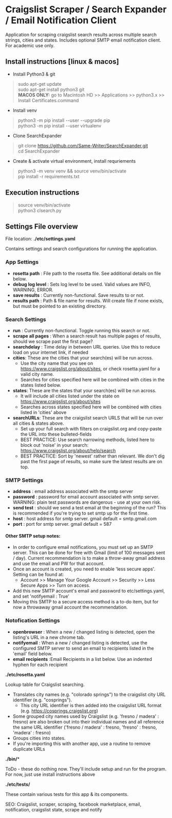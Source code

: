
# Craigslist Scraper / Search Expander / Email Notification Client
Application for scraping craigslist search results across multiple search strings, cities and states. Includes optional SMTP email notification client. For academic use only. 

## Install instructions [linux & macos]

- Install Python3 & git
> sudo apt-get update \
> sudo apt-get install python3 git \
> __MACOS ONLY:__ go to Macintosh HD >> Applications >> python3.x >> Install Certificates.command
- Install venv 
> python3 -m pip install --user --upgrade pip \
> python3 -m pip install --user virtualenv
- Clone SearchExpander
> git clone https://github.com/Same-Writer/SearchExpander.git \
> cd SearchExpander
- Create & activate virtual environment, install requriements
> python3 -m venv venv && source venv/bin/activate \
> pip install -r requirements.txt

## Execution instructions
> source venv/bin/activate \
> python3 clsearch.py

## Settings File overview

File location: **./etc/settings.yaml**

Contains settings and search configurations for running the application. 
  
### App Settings
* __rosetta path__ :    File path to the rosetta file. See additional details on file below. 
* __debug log level__ : Sets log level to be used. Valid values are INFO, WARNING, ERROR.
* __save results__ :    Currently non-functional. Save results to <results path> or not.  
* __results path__ :    Path & file name for results. Will create file if none exists, but must be pointed to an existing directory.
  
### Search Settings
* __run__ :             Currently non-functional. Toggle running this search or not.
* __scrape all pages__ : When a search result has multiple pages of results, should we scrape past the first page?   
* __searchdelay__ :     Time delay in between URL queries. Use this to reduce load on your internet link, if needed
* __cities__:           These are the cities that your search(es) will be run across. 
    * Use the city name that you see on https://www.craigslist.org/about/sites, or check rosetta.yaml for a valid city name.
    * Searches for cities specified here will be combined with cities in the states listed below.
* __states__:           These are the states that your search(es) will be run across. 
    * It will include all cities listed under the state on https://www.craigslist.org/about/sites
    * Searches across states specified here will be combined with cities listed in 'cities' above
* __searchURLs__:       These are the craigslist search URLS that will be run over all cities & states above. 
    * Set up your full search with filters on craigslist.org and copy-paste the URL into these bulleted-fields
    * BEST PRACTICE: Use search narrowing methods, listed here to block out 'noise' in your search: https://www.craigslist.org/about/help/search
    * BEST PRACTICE: Sort by 'newest' rather than relevant. We don't dig past the first page of results, so make sure the latest results are on top. 
  
### SMTP Settings
* __address__ : email address associated with the smtp server
* __password__ : password for email account associated with smtp server. WARNING: plain test passwords are dangerous - use at your own risk.
* __send test__ : should we send a test email at the beginning of the run? This is recommended if you're trying to set smtp up for the first time.
* __host__ : host address for smtp server. gmail default = smtp.gmail.com
* __port__ : port for smtp server. gmail default = 587

#### Other SMTP setup notes:
  * In order to configure email notifications, you must set up an SMTP server. This can be done for free with Gmail (limit of 100 messages sent / day). Current recommendation is to make a throw-away gmail address and use the email and PW for that account.
  * Once an account is created, you need to enable 'less secure apps'. Setting can be found at:
    * Account >> Manage Your Google Account >> Security >> Less Secure Apps >> Turn on access.
  * Add this new SMTP account's email and password to etc/settings.yaml, and set 'notifyemail : True'
  * Moving this SMTP to a secure access method is a to-do item, but for now a throwaway gmail account the recommendation. 

### Notofication Settings
* __openbrowser__ :     When a new / changed listing is detected, open the listing's URL in a new chrome tab. 
* __notifyemail__ :     When a new / changed listing is detected, use the configured SMTP server to send an email to recipients listed in the 'email' field below. 
* __email recipients__ :Email Recipients in a list below. Use an indented hyphen for each recipient


**./etc/rosetta.yaml**

Lookup table for Craigslist searching. 
* Translates city names  (e.g. "colorado springs") to the craigslist city URL identifier (e.g. "cosprings").
  * This city URL identifier is then added into the craigslist URL format (e.g. https://cosprings.craigslist.org)
* Some grouped city names used by Craigslist (e.g. 'fresno / madera' : fresno) are also broken out into their individual names and all reference the same URL identifier ('fresno / madera' : fresno, 'fresno' : fresno, 'madera' : fresno)
* Groups cities into states.
* If you're importing this with another app, use a routine to remove duplicate URLs

**./bin/***

ToDo - these do nothing now. They'll include setup and run for the program. For now, just use install instructions above

**./etc/tests/**

These contain various tests for this app & its components. 


SEO: Craigslist, scraper, scraping, facebook marketplace, email, notification, craigslist state, scrape and notify 
